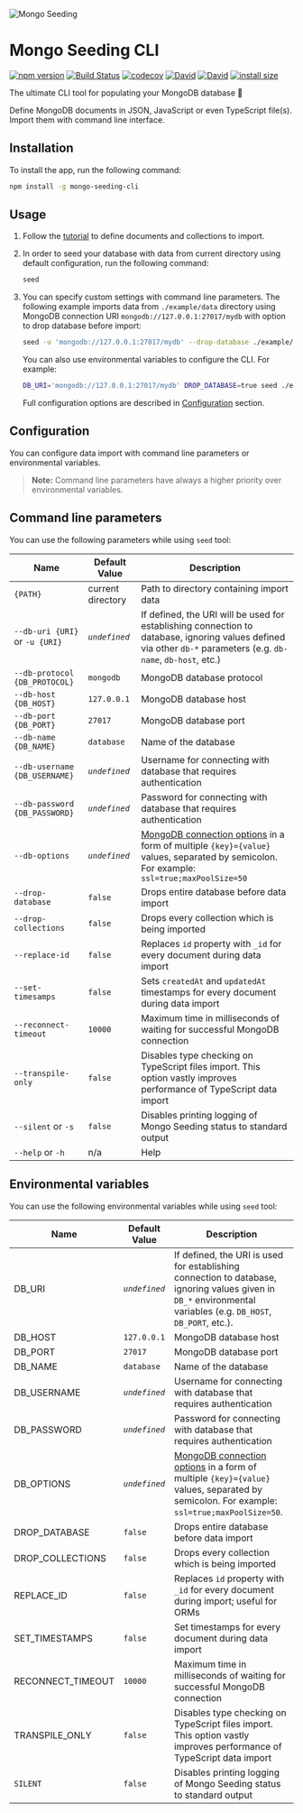 ![Mongo Seeding](https://raw.githubusercontent.com/pkosiec/mongo-seeding/master/docs/assets/logo.png)

# Mongo Seeding CLI

[![npm version](https://badge.fury.io/js/mongo-seeding-cli.svg)](https://npmjs.org/package/mongo-seeding-cli) [![Build Status](https://travis-ci.org/pkosiec/mongo-seeding.svg?branch=master)](https://travis-ci.org/pkosiec/mongo-seeding) [![codecov](https://codecov.io/gh/pkosiec/mongo-seeding/branch/master/graph/badge.svg?flag=cli)](https://codecov.io/gh/pkosiec/mongo-seeding) [![David](https://img.shields.io/david/pkosiec/mongo-seeding.svg?path=cli)]() [![David](https://img.shields.io/david/dev/pkosiec/mongo-seeding.svg?path=cli)]() [![install size](https://packagephobia.now.sh/badge?p=mongo-seeding-cli)](https://packagephobia.now.sh/result?p=mongo-seeding-cli)

The ultimate CLI tool for populating your MongoDB database :rocket: 

Define MongoDB documents in JSON, JavaScript or even TypeScript file(s). Import them with command line interface.

## Installation

To install the app, run the following command:

```bash
npm install -g mongo-seeding-cli
```

## Usage

1. Follow the [tutorial](https://github.com/pkosiec/mongo-seeding/blob/master/docs/import-data-definition.md) to define documents and collections to import.
1. In order to seed your database with data from current directory using default configuration, run the following command:

    ```bash
    seed
    ```

1. You can specify custom settings with command line parameters. The following example imports data from `./example/data` directory using MongoDB connection URI `mongodb://127.0.0.1:27017/mydb` with option to drop database before import:

    ```bash
    seed -u 'mongodb://127.0.0.1:27017/mydb' --drop-database ./example/data
    ```

    You can also use environmental variables to configure the CLI. For example:

    ```bash
    DB_URI='mongodb://127.0.0.1:27017/mydb' DROP_DATABASE=true seed ./example/data
    ```

    Full configuration options are described in [Configuration](#configuration) section.

## Configuration

You can configure data import with command line parameters or environmental variables.

> **Note:** Command line parameters have always a higher priority over environmental variables.

## Command line parameters

You can use the following parameters while using `seed` tool:

| Name        | Default Value  | Description         |
|-------------|----------------|---------------------|
| `{PATH}` | current directory | Path to directory containing import data |
| `--db-uri {URI}` or `-u {URI}` | *`undefined`* | If defined, the URI will be used for establishing connection to database, ignoring values defined via other `db-*` parameters (e.g. `db-name`, `db-host`, etc.)
| `--db-protocol {DB_PROTOCOL}` | `mongodb` | MongoDB database protocol |
| `--db-host {DB_HOST}` | `127.0.0.1` | MongoDB database host |
| `--db-port {DB_PORT}` | `27017` | MongoDB database port |
| `--db-name {DB_NAME}` | `database` | Name of the database |
| `--db-username {DB_USERNAME}` | *`undefined`*  | Username for connecting with database that requires authentication |
| `--db-password {DB_PASSWORD}` | *`undefined`*  | Password for connecting with database that requires authentication |
| `--db-options` | *`undefined`* | [MongoDB connection options](https://docs.mongodb.com/manual/reference/connection-string/) in a form of multiple `{key}={value}` values, separated by semicolon. For example: `ssl=true;maxPoolSize=50` |
| `--drop-database` | `false` | Drops entire database before data import |
| `--drop-collections` | `false` | Drops every collection which is being imported |
| `--replace-id` | `false` | Replaces `id` property with `_id` for every document during data import |
| `--set-timesamps` | `false` | Sets `createdAt` and `updatedAt` timestamps for every document during data import |
| `--reconnect-timeout` | `10000` | Maximum time in milliseconds of waiting for successful MongoDB connection |
| `--transpile-only` | `false` | Disables type checking on TypeScript files import. This option vastly improves performance of TypeScript data import |
| `--silent` or `-s` | `false` | Disables printing logging of Mongo Seeding status to standard output |
| `--help` or `-h` | n/a | Help

## Environmental variables

You can use the following environmental variables while using `seed` tool:

| Name        | Default Value  | Description         |
|-------------|----------------|---------------------|
| DB_URI | *`undefined`* | If defined, the URI is used for establishing connection to database, ignoring values given in `DB_*` environmental variables (e.g. `DB_HOST`, `DB_PORT`, etc.).
| DB_HOST | `127.0.0.1` | MongoDB database host |
| DB_PORT | `27017` | MongoDB database port |
| DB_NAME | `database` | Name of the database |
| DB_USERNAME | *`undefined`* | Username for connecting with database that requires authentication |
| DB_PASSWORD | *`undefined`* | Password for connecting with database that requires authentication |
| DB_OPTIONS | *`undefined`* | [MongoDB connection options](https://docs.mongodb.com/manual/reference/connection-string/) in a form of multiple `{key}={value}` values, separated by semicolon. For example: `ssl=true;maxPoolSize=50`. |
| DROP_DATABASE | `false` | Drops entire database before data import |
| DROP_COLLECTIONS | `false` | Drops every collection which is being imported |
| REPLACE_ID | `false` | Replaces `id` property with `_id` for every document during import; useful for ORMs | 
| SET_TIMESTAMPS | `false` | Set timestamps for every document during data import | 
| RECONNECT_TIMEOUT | `10000` | Maximum time in milliseconds of waiting for successful MongoDB connection |
| TRANSPILE_ONLY | `false` | Disables type checking on TypeScript files import. This option vastly improves performance of TypeScript data import |
| `SILENT` | `false` | Disables printing logging of Mongo Seeding status to standard output |